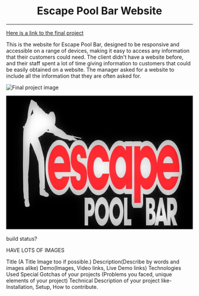<h1 align="center">Escape Pool Bar Website</h1>
<hr>

[Here is a link to the final project](https://link)

This is the website for Escape Pool Bar, designed to be responsive and accessible on a range of devices, making it easy to access any information that their customers could need.
The client didn't have a website before, and their staff spent a lot of time giving information to customers that could be easily obtained on a website.
The manager asked for a website to include all the information that they are often asked for.

![Final project image](/images/project.jpg)

![Escape Pool Bar logo](/images/logo.jpg)

build status?

HAVE LOTS OF IMAGES

Title (A Title Image too if possible.)
Description(Describe by words and images alike)
Demo(Images, Video links, Live Demo links)
Technologies Used
Special Gotchas of your projects (Problems you faced, unique elements of your project)
Technical Description of your project like- Installation, Setup, How to contribute.